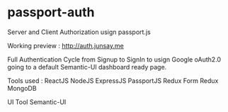 # passport-auth
Server and Client Authorization usign passport.js

Working preview : http://auth.junsay.me

Full Authentication Cycle from Signup to SignIn to usign Google oAuth2.0 going to a default Semantic-UI dashboard ready page. 

Tools used : 
ReactJS
NodeJS
ExpressJS
PassportJS
Redux Form
Redux
MongoDB

UI Tool
Semantic-UI
